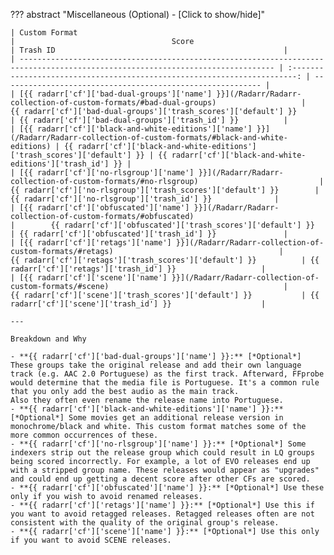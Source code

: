<!-- markdownlint-disable MD041-->
??? abstract "Miscellaneous (Optional) - [Click to show/hide]"

    | Custom Format                                                                                                                   |                                   Score                                   | Trash ID                                                   |
    | ------------------------------------------------------------------------------------------------------------------------------- | :-----------------------------------------------------------------------: | ---------------------------------------------------------- |
    | [{{ radarr['cf']['bad-dual-groups']['name'] }}](/Radarr/Radarr-collection-of-custom-formats/#bad-dual-groups)                   |     {{ radarr['cf']['bad-dual-groups']['trash_scores']['default'] }}      | {{ radarr['cf']['bad-dual-groups']['trash_id'] }}          |
    | [{{ radarr['cf']['black-and-white-editions']['name'] }}](/Radarr/Radarr-collection-of-custom-formats/#black-and-white-editions) | {{ radarr['cf']['black-and-white-editions']['trash_scores']['default'] }} | {{ radarr['cf']['black-and-white-editions']['trash_id'] }} |
    | [{{ radarr['cf']['no-rlsgroup']['name'] }}](/Radarr/Radarr-collection-of-custom-formats/#no-rlsgroup)                           |       {{ radarr['cf']['no-rlsgroup']['trash_scores']['default'] }}        | {{ radarr['cf']['no-rlsgroup']['trash_id'] }}              |
    | [{{ radarr['cf']['obfuscated']['name'] }}](/Radarr/Radarr-collection-of-custom-formats/#obfuscated)                             |        {{ radarr['cf']['obfuscated']['trash_scores']['default'] }}        | {{ radarr['cf']['obfuscated']['trash_id'] }}               |
    | [{{ radarr['cf']['retags']['name'] }}](/Radarr/Radarr-collection-of-custom-formats/#retags)                                     |          {{ radarr['cf']['retags']['trash_scores']['default'] }}          | {{ radarr['cf']['retags']['trash_id'] }}                   |
    | [{{ radarr['cf']['scene']['name'] }}](/Radarr/Radarr-collection-of-custom-formats/#scene)                                       |          {{ radarr['cf']['scene']['trash_scores']['default'] }}           | {{ radarr['cf']['scene']['trash_id'] }}                    |

    ---

    Breakdown and Why

    - **{{ radarr['cf']['bad-dual-groups']['name'] }}:** [*Optional*] These groups take the original release and add their own language track (e.g. AAC 2.0 Portuguese) as the first track. Afterward, FFprobe would determine that the media file is Portuguese. It's a common rule that you only add the best audio as the main track.
    Also they often even rename the release name into Portuguese.
    - **{{ radarr['cf']['black-and-white-editions']['name'] }}:** [*Optional*] Some movies get an additional release version in monochrome/black and white. This custom format matches some of the more common occurrences of these.
    - **{{ radarr['cf']['no-rlsgroup']['name'] }}:** [*Optional*] Some indexers strip out the release group which could result in LQ groups being scored incorrectly. For example, a lot of EVO releases end up with a stripped group name. These releases would appear as "upgrades" and could end up getting a decent score after other CFs are scored.
    - **{{ radarr['cf']['obfuscated']['name'] }}:** [*Optional*] Use these only if you wish to avoid renamed releases.
    - **{{ radarr['cf']['retags']['name'] }}:** [*Optional*] Use this if you want to avoid retagged releases. Retagged releases often are not consistent with the quality of the original group's release.
    - **{{ radarr['cf']['scene']['name'] }}:** [*Optional*] Use this only if you want to avoid SCENE releases.
<!-- markdownlint-enable MD041-->
